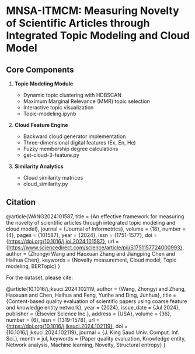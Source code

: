# MNSA-ITMCM: Measuring Novelty of Scientific Articles through Integrated Topic Modeling and Cloud Model


## Core Components
1. **Topic Modeling Module**
   - Dynamic topic clustering with HDBSCAN
   - Maximum Marginal Relevance (MMR) topic selection
   - Interactive topic visualization
   - Topic-modeling.ipynb

2. **Cloud Feature Engine**
   - Backward cloud generator implementation
   - Three-dimensional digital features (Ex, En, He)
   - Fuzzy membership degree calculations
   - get-cloud-3-feature.py

3. **Similarity Analytics**
   - Cloud similarity matrices
   - cloud_similarity.py
  


## Citation

@article{WANG2024101587,
title = {An effective framework for measuring the novelty of scientific articles through integrated topic modeling and cloud model},
journal = {Journal of Informetrics},
volume = {18},
number = {4},
pages = {101587},
year = {2024},
issn = {1751-1577},
doi = {https://doi.org/10.1016/j.joi.2024.101587},
url = {https://www.sciencedirect.com/science/article/pii/S1751157724000993},
author = {Zhongyi Wang and Haoxuan Zhang and Jiangping Chen and Haihua Chen},
keywords = {Novelty measurement, Cloud model, Topic modeling, BERTopic}
}

For the dataset, please cite:

@article{10.1016/j.jksuci.2024.102119,
author = {Wang, Zhongyi and Zhang, Haoxuan and Chen, Haihua and Feng, Yunhe and Ding, Junhua},
title = {Content-based quality evaluation of scientific papers using coarse feature and knowledge entity network},
year = {2024},
issue_date = {Jul 2024},
publisher = {Elsevier Science Inc.},
address = {USA},
volume = {36},
number = {6},
issn = {1319-1578},
url = {https://doi.org/10.1016/j.jksuci.2024.102119},
doi = {10.1016/j.jksuci.2024.102119},
journal = {J. King Saud Univ. Comput. Inf. Sci.},
month = jul,
keywords = {Paper quality evaluation, Knowledge entity, Network analysis, Machine learning, Novelty, Structural entropy}
}

